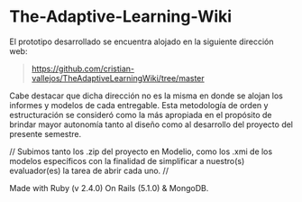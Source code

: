 # The-Adaptive-Learning-Wiki

El prototipo desarrollado se encuentra alojado en la siguiente dirección web:

> https://github.com/cristian-vallejos/TheAdaptiveLearningWiki/tree/master
  
Cabe destacar que dicha dirección no es la misma en donde se alojan los informes y modelos de cada entregable. Esta metodología de orden y estructuración se consideró como la más apropiada en el propósito de brindar mayor autonomía tanto al diseño como al desarrollo del proyecto del presente semestre.

// Subimos tanto los .zip del proyecto en Modelio, como los .xmi de los modelos específicos con la finalidad de simplificar a nuestro(s) evaluador(es) la tarea de abrir cada uno. //

Made with Ruby (v 2.4.0) On Rails (5.1.0) & MongoDB.
